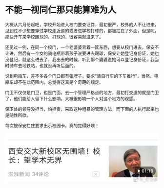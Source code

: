 # 不能一视同仁那只能算难为人

大概从六月份起吧，学校开始进入校门要查证件，最初很严，校外的人不让进来，见到过不少想要穿过学校走近道的或者进学校打球的，都被拦在了外面，但是呢，那些开车来学校踢球的、打球的，很容易就进来了。

还见过一例，在同一个校门，一个老婆婆背着一筐东西，想要从校门进去，保安不让进，然后有一个女的骑电瓶带着孩子说要进去踢球，保安让她登记身份证，她也没登记，就这么进去了，我出去的时候，听到那个婆婆说她可以登记身份证，我当时骑车去地铁站，也就没再听后面的。

说到电瓶车，差不多各个门口都有张牌子，要求“骑自行车的下车推行”，当然，电瓶车却不在此范围内。总觉得这真是个奇葩的规定。

门卫不仅仅是门卫，也是门面，去一个管理严格点的地方，最初打交道的就是门卫了，他们能给人留下什么影响，大概很影响一个人对这个地方的观感。

保卫处的领导没担当，怕担责，采取这种粗暴的管理方法，而下面的人执行起来也是随性所欲。

每次被保安拦住要求出示校园卡，真的觉得好烦！

![](./src/2019101301.jpg)

